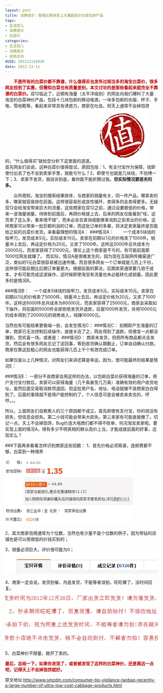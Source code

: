 ```yaml
---
layout: post
title: 消费提示：警惕近期淘宝上大量超低价白菜包邮产品
tags: 
- 生活范儿
- 消费提示
- 白菜价
categories:
- 生活范儿
- 消费提示
- 促销活动
UUID: 201212110930
date: 2012-12-11
---
```


 　　<span style="color: #BC0202;"><strong>不是所有的白菜价都不靠谱，什么值得买也发布过相当多的淘宝白菜价，很多网友捡到了实惠，但需知白菜也有质量差别，本文讨论的是那些看起来就完全不靠谱的白菜价。</strong></span>双12临近了，近期有海量（太平洋级别）的网友向我们爆料了大量淘宝的白菜神价产品，包括十几块包邮的移动电源，一块多包邮的衣服、杯子、手电、雪地靴等，看起来非常具有诱惑力，商家在吐血，但天上通常不会掉馅饼的，“什么值得买”就给您分析下这里面的道道。
<img src="/media/pub/life/pub/8610a412jw1dzd090l3vjj.jpg" alt="Black Cube Theme" class="img-right" ></img>
 　　首先网友们会说，这种白菜价值得尝试，原因包括：1、有支付宝作为保障，钱即使付出去了也不会到卖家手里，我能亏什么？2、即使亏也就是几块钱，不怕博一下；3、卖家不发货，我投诉到底，看你能不能折腾过我。<strong>但实际情况要恶劣的多。</strong>

 　　众所周知，淘宝的搜索结果排序，与商家的销量有关，同一件产品，哪家卖的多，哪家就容易排在前面。这样很容易形成良性循环，卖得多的会卖得更多。无疑双12会给淘宝带来巨大的流量，这些商家在双12之前，通过设置极低的价格，带来一波海量销量，待排到前面后，再把价格提上去，后来的网友仅能看到“哇，这货卖了这么多，看来很不错”，而未必会去查询或能够查询到之前卖出的价格，这样商家可以带来一批巨额利润的订单，而这批订单的多寡，将决定卖家最终是否能给之前的白菜价发货。来看最理想的情况A：
###情况A：
 　　一个成本5块钱的指甲刀，发货成本5元，实际成本10元。卖家在初期以1元的价格卖了1000件。销量冲上去后，再设定价格为20元，又卖了1000件。这样这2000件总共成本为20000元，而卖家获得了21000元，理论上这个商家是不亏的，有可能前面那1000位网友就赚了。
 而实际，情况A是很难发生的，因为现在互联网传播渠道广泛，类似的1元白菜很容易被迅速传播，而且很多网友一个订单就是几百上千份，这样很可能前期比后期订单量更大。根据前面的算法，后期卖家通常要几倍于成本，才有可能完成这波操作，这时候即使淘宝有流量也未必能转化成销量。因此更多的是情况B。

###情况B：
 　一个成本5块钱的指甲刀，发货成本5元，实际成本10元。卖家在初期以1元的价格卖了5000件。销量冲上去后，再设定价格为20元，又卖了1000件。这样这6000件总共成本为60000元，而卖家获得了25000元，商家会采取如下操作，将前面的5000件全部拒绝发货并退款，后面1000件发货，并用10000元的成本得到了20000元的销售收入，纯赚10000元。　

 当然也有可能结果更极端一些，会发生情况C：
###情况C：
 初期即产生海量的订单，商家已无法控制后续操作，直接关店了之，网友得到了退款，但便宜一点都没赚到，空欢喜一场。或者是：
###情况D：
商家未发货，但把所有商品都点击发货，然后会有很多网友忘记了这回事，等到收货确认期截止，订单自动确认付款。商家仅靠这批粗心的网友也能获得几百上千个有效完成订单。

如果仅是以上几种情况，对网友们来讲还算是幸运，因为，很可能最终的结果是情况E：

###情况E：
一部分不良商家会用这样的办法，以包邮白菜价获得海量的订单，用户支付宝付款后，卖家可以获得海量（几千条甚至几万条）准确有效的用户收货地址，虽然后面交易取消款项退回，但这批用户名、地址、电话就被不良商家白白得到了。后面的事情就不是用户能控制的了，个人信息可是会被卖来卖去的，哼哼。。。

所以，上面网友们自欺欺人的三个原因都不成立，首先即使有支付宝，你的钱没有损失，但信息会损失。第二小钱可能会带来大损失。第三卖家有可能直接撤了。切记一点，天上不会掉馅饼，Bug价连大电商们都不得不砍单，何况淘宝卖家呢。要实现上面的情况A，得有多少不明真相的群众高价上当，才能成就前面的好事，这现实么？

###下面再来看看怎样识别商家这些招数：
1、首先价格必须离谱，连邮费都不够，白菜到一种境界
<img src="/media/pub/life/pub/8610a412jw1dzowwjkrjaj.jpg" alt="Black Cube Theme" class="img-center" ></img>

2、其次商家信用通常为个位数，当然也有少量不是个位数的例子，因为带钻的店铺也是可以用很低的价钱买到的；

3、销量必须巨大，评价很可能为0；
<img src="/media/pub/life/pub/8610a412jw1dzowxv27jtj.jpg" alt="Black Cube Theme" class="img-center" ></img>

4、商家一定会说，发货别催，月底发货，不能等者误拍，旺旺爆了，没时间回复。
<img src="/media/pub/life/pub/8610a412jw1dzox3eseu9j.jpg" alt="Black Cube Theme" class="img-center" ></img>

5、白菜神价不限量，敞开了卖的。

<span style="color: #BC0202;"><strong>最后，总结一下，</strong></span><span style="color: #BC0202;"><strong>如果你发现了，或者被发现了这样的白菜神价，还是离远一点吧，记得天上不会掉馅饼就好。</strong>

原文地址:<a href="http://www.smzdm.com/consumer-tip-vigilance-taobao-recently-a-large-number-of-ultra-low-cost-cabbage-products.html">http://www.smzdm.com/consumer-tip-vigilance-taobao-recently-a-large-number-of-ultra-low-cost-cabbage-products.html</a>
